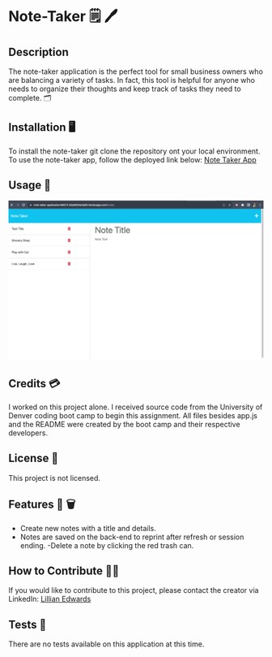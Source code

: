 # Note-Taker 🗒️ 🖊️

## Description 
The note-taker application is the perfect tool for small business owners who are balancing a variety of tasks. In fact, this tool is helpful for anyone who needs to organize their thoughts and keep track of tasks they need to complete. 🗂️

## Installation 🖥️
To install the note-taker git clone the repository ont your local environment. To use the note-taker app, follow the deployed link below:
[Note Taker App](https://note-taker-application48573-b5e692be3a90.herokuapp.com/)

## Usage 📸
![Screenshot of Application](./public/assets/NoteTakerAppScreenshot.png)

## Credits 💳
I worked on this project alone. I received source code from the University of Denver coding boot camp to begin this assignment. All files besides app.js and the README were created by the boot camp and their respective developers. 

## License 🪪
This project is not licensed. 

## Features 💾 🗑️
- Create new notes with a title and details.
- Notes are saved on the back-end to reprint after refresh or session ending. 
-Delete a note by clicking the red trash can.

## How to Contribute 🤝🏼
If you would like to contribute to this project, please contact the creator via LinkedIn: [Lillian Edwards](https://www.linkedin.com/in/lillian-edwards63/)

## Tests 🧪
There are no tests available on this application at this time. 

